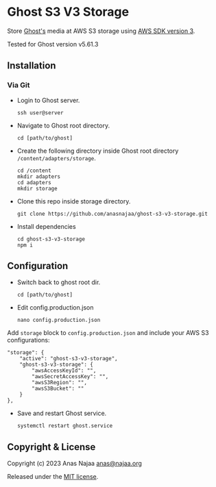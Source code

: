 # Ghost S3 V3 Storage

Store [Ghost's](https://ghost.org/) media at AWS S3 storage using [AWS SDK version 3](https://docs.aws.amazon.com/AWSJavaScriptSDK/v3/latest/).

Tested for Ghost version v5.61.3

## Installation

### Via Git

-   Login to Ghost server.

    ```
    ssh user@server
    ```

-   Navigate to Ghost root directory.

    ```
    cd [path/to/ghost]
    ```

-   Create the following directory inside Ghost root directory `/content/adapters/storage`.

    ```
    cd /content
    mkdir adapters
    cd adapters
    mkdir storage
    ```

-   Clone this repo inside storage directory.

    ```
    git clone https://github.com/anasnajaa/ghost-s3-v3-storage.git
    ```

-   Install dependencies

    ```
    cd ghost-s3-v3-storage
    npm i
    ```

## Configuration

-   Switch back to ghost root dir.

    ```
    cd [path/to/ghost]
    ```

-   Edit config.production.json

    ```
    nano config.production.json
    ```

Add `storage` block to `config.production.json` and include your AWS S3 configurations:

    "storage": {
        "active": "ghost-s3-v3-storage",
        "ghost-s3-v3-storage": {
            "awsAccessKeyId": "",
            "awsSecretAccessKey": "",
            "awsS3Region": "",
            "awsS3Bucket": ""
        }
    },

-   Save and restart Ghost service.

    ```
    systemctl restart ghost.service
    ```

## Copyright & License

Copyright (c) 2023 Anas Najaa <anas@najaa.org>

Released under the [MIT license](https://github.com/anasnajaa/ghost-s3-v3-storage/blob/master/LICENSE).
